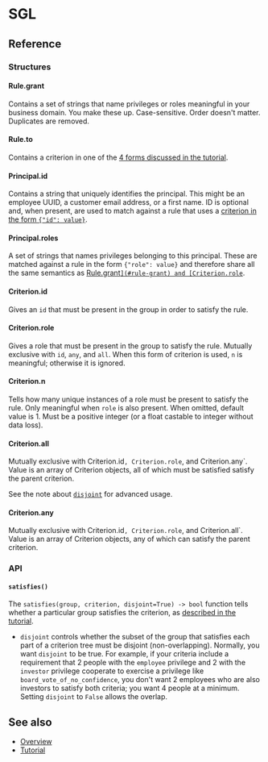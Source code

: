# SGL
## Reference

### Structures

#### Rule.grant
Contains a set of strings that name privileges or roles meaningful
in your business domain. You make these up. Case-sensitive. Order
doesn't matter. Duplicates are removed.

#### Rule.to
Contains a criterion in one of the [4 forms discussed in the tutorial](
tutorial.md#criterion).

#### Principal.id
Contains a string that uniquely identifies the principal. This might be
an employee UUID, a customer email address, or a first name. ID is
optional and, when present, are used to match against a rule that
uses a [criterion in the form `{"id": value}`](#criterion-id).

#### Principal.roles
A set of strings that names privileges belonging to this principal.
These are matched against a rule in the form `{"role": value}` and
therefore share all the same semantics as [Rule.grant`](#rule-grant)
and [Criterion.role`](#criterion-role).

#### Criterion.id
Gives an `id` that must be present in the group in order to satisfy
the rule.

#### Criterion.role
Gives a role that must be present in the group to satisfy the rule.
Mutually exclusive with `id`, `any`, and `all`. When this form of
criterion is used, `n` is meaningful; otherwise it is ignored.

#### Criterion.n
Tells how many unique instances of a role must be present to satisfy
the rule. Only meaningful when `role` is also present. When omitted,
default value is 1. Must be a positive integer (or a float castable
to integer without data loss).

#### Criterion.all
Mutually exclusive with Criterion.id`, Criterion.role`, and Criterion.any`.
Value is an array of Criterion objects, all of which must be satisfied
satisfy the parent criterion.

See the note about [`disjoint`](#disjoint) for advanced usage.

#### Criterion.any
Mutually exclusive with Criterion.id`, Criterion.role`, and Criterion.all`.
Value is an array of Criterion objects, any of which can satisfy the parent
criterion.

### API

#### `satisfies()`

The `satisfies(group, criterion, disjoint=True) -> bool` function tells
whether a particular group satisfies the criterion, as [described in the
tutorial](#what-sgl-code-does).

* `disjoint` controls whether the subset of the group that satisfies
each part of a criterion tree must be disjoint (non-overlapping). Normally,
you want `disjoint` to be true. For example, if your criteria include
a requirement that 2 people with the `employee` privilege and 2 with
the `investor` privilege cooperate to exercise a privilege like
`board_vote_of_no_confidence`, you don't want 2 employees who are also
investors to satisfy both criteria; you want 4 people at a minimum.
Setting `disjoint` to `False` allows the overlap.

## See also
* [Overview](../README.md)
* [Tutorial](tutorial.md)